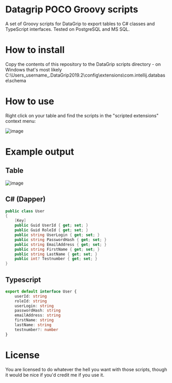 # Datagrip POCO Groovy scripts
A set of Groovy scripts for DataGrip to export tables to C# classes and TypeScript interfaces. Tested on PostgreSQL and MS SQL.

# How to install
Copy the contents of this repository to the DataGrip scripts directory - on Windows that's most likely C:\Users\_username_\.DataGrip2019.2\config\extensions\com.intellij.database\schema

# How to use

Right click on your table and find the scripts in the "scripted extensions" context menu:

![image](https://user-images.githubusercontent.com/4477538/81436167-4eed7580-9169-11ea-83bb-04815dd887ad.png)

# Example output

## Table

![image](https://user-images.githubusercontent.com/4477538/81435312-ef429a80-9167-11ea-9d94-732ef471827e.png)

## C# (Dapper)

```c#
public class User
{
    [Key]
    public Guid UserId { get; set; }
    public Guid RoleId { get; set; }
    public string UserLogin { get; set; }
    public string PasswordHash { get; set; }
    public string EmailAddress { get; set; }
    public string FirstName { get; set; }
    public string LastName { get; set; }
    public int? Testnumber { get; set; }
}
```

## Typescript

```typescript
export default interface User {
    userId: string
    roleId: string
    userLogin: string
    passwordHash: string
    emailAddress: string
    firstName: string
    lastName: string
    testnumber?: number
}
```

# License
You are licensed to do whatever the hell you want with those scripts, though it would be nice if you'd credit me if you use it.
